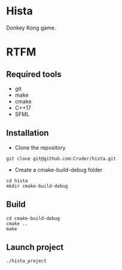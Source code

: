 # Hista
Donkey Kong game.
# RTFM
## Required tools
- git
- make
- cmake
- C++17
- SFML
## Installation
- Clone the repository
```shell
git clone git@github.com:Cruder/hista.git
```
- Create a cmake-build-debug folder
```shell
cd hista
mkdir cmake-build-debug
```
## Build
```shell
cd cmake-build-debug
cmake ..
make
```
## Launch project
```shell
./hista_project
```
